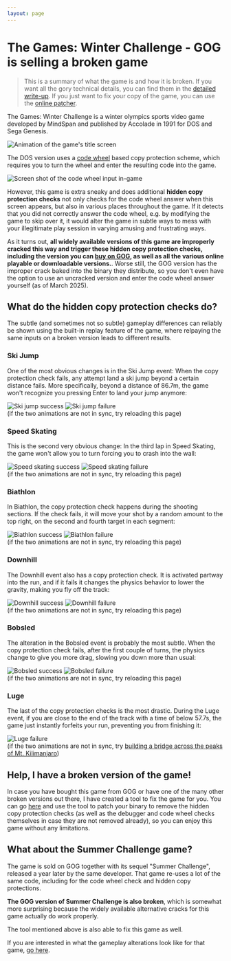 ```yaml
---
layout: page
---
```


# The Games: Winter Challenge - GOG is selling a broken game

> This is a summary of what the game is and how it is broken. If you want all the gory technical details, you can find them in the [detailed write-up](writeup/writeup.md).
> If you just want to fix your copy of the game, you can use the [online patcher](patcher/index.html).

The Games: Winter Challenge is a winter olympics sports video game developed by MindSpan and published by Accolade in 1991 for DOS and Sega Genesis.

![Animation of the game's title screen](writeup/winter_titlescreen.webp)

The DOS version uses a [code wheel](https://www.oldgames.sk/codewheel/games-winter-challenge) based copy protection scheme, which requires you to turn the wheel and enter the resulting code into the game.

![Screen shot of the code wheel input in-game](writeup/winter_code_wheel_input.png)

However, this game is extra sneaky and does additional **hidden copy protection checks** not only checks for the code wheel answer when this screen appears, but also in various places throughout the game.
If it detects that you did not correctly answer the code wheel, e.g. by modifying the game to skip over it, it would alter the game in subtle ways to mess with your illegitimate play session in varying amusing and frustrating ways.

As it turns out, **all widely available versions of this game are improperly cracked this way and trigger these hidden copy protection checks, including the version you can [buy on GOG](https://www.gog.com/en/game/summer_winter_olympic_challenge), as well as all the various online playable or downloadable versions.**.
Worse still, the GOG version has the improper crack baked into the binary they distribute, so you don't even have the option to use an uncracked version and enter the code wheel answer yourself (as of March 2025).


## What do the hidden copy protection checks do?

The subtle (and sometimes not so subtle) gameplay differences can reliably be shown using the built-in replay feature of the game, where relpaying the same inputs on a broken version leads to different results.

### Ski Jump

One of the most obvious changes is in the Ski Jump event: When the copy protection check fails, any attempt land a ski jump beyond a certain distance fails.
More specifically, beyond a distance of 86.7m, the game won't recognize you pressing Enter to land your jump anymore:

![Ski jump success](writeup/ski_jump_success.webp)
![Ski jump failure](writeup/ski_jump_failed.webp)
<br>
(if the two animations are not in sync, try reloading this page)

### Speed Skating

This is the second very obvious change: In the third lap in Speed Skating, the game won't allow you to turn forcing you to crash into the wall:

![Speed skating success](writeup/speed_skating_success.webp)
![Speed skating failure](writeup/speed_skating_failed.webp)
<br>
(if the two animations are not in sync, try reloading this page)

### Biathlon

In Biathlon, the copy protection check happens during the shooting sections.
If the check fails, it will move your shot by a random amount to the top right, on the second and fourth target in each segment:

![Biathlon success](writeup/biathlon_success.webp)
![Biathlon failure](writeup/biathlon_failed.webp)
<br>
(if the two animations are not in sync, try reloading this page)

### Downhill

The Downhill event also has a copy protection check.
It is activated partway into the run, and if it fails it changes the physics behavior to lower the gravity, making you fly off the track:

![Downhill success](writeup/downhill_success.webp)
![Downhill failure](writeup/downhill_failed.webp)
<br>
(if the two animations are not in sync, try reloading this page)

### Bobsled

The alteration in the Bobsled event is probably the most subtle.
When the copy protection check fails, after the first couple of turns, the physics change to give you more drag, slowing you down more than usual:

![Bobsled success](writeup/bobsled_success.webp)
![Bobsled failure](writeup/bobsled_failed.webp)
<br>
(if the two animations are not in sync, try reloading this page)

### Luge

The last of the copy protection checks is the most drastic.
During the Luge event, if you are close to the end of the track with a time of below 57.7s, the game just instantly forfeits your run, preventing you from finishing it:

![Luge failure](writeup/luge_failed.webp)
<br>
(if the two animations are not in sync, try [building a bridge across the peaks of Mt. Kilimanjaro](https://www.youtube.com/watch?v=46btEgKmCTo))


## Help, I have a broken version of the game!

In case you have bought this game from GOG or have one of the many other broken versions out there, I have created a tool to fix the game for you.
You can go [here](patcher/index.html) and use the tool to patch your binary to remove the hidden copy protection checks (as well as the debugger and code wheel checks themselves in case they are not removed already), so you can enjoy this game without any limitations.



## What about the Summer Challenge game?

The game is sold on GOG together with its sequel "Summer Challenge", released a year later by the same developer.
That game re-uses a lot of the same code, including for the code wheel check and hidden copy protections.

**The GOG version of Summer Challenge is also broken**, which is somewhat more surprising because the widely available alternative cracks for this game actually do work properly.

The tool mentioned above is also able to fix this game as well.

If you are interested in what the gameplay alterations look like for that game, [go here](writeup/summer/summer_diffs.md).

